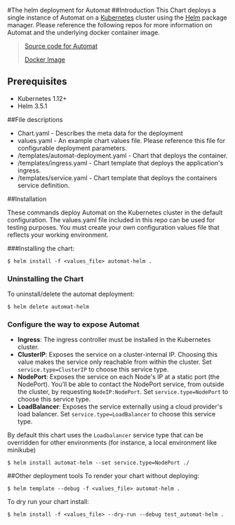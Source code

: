 #The helm deployment for Automat
##Introduction
This Chart deploys a single instance of Automat on a [Kubernetes](http://kubernetes.io) cluster using the [Helm](https://helm.sh) package manager. Please reference the following repos for more information on Automat and the underlying docker container image.

> [Source code for Automat](https://github.com/TranslatorIIPrototypes/KITCHEN/tree/master/KITCHEN/Automat)
>
> [Docker Image](https://hub.docker.com/repository/docker/renciorg/automat)

## Prerequisites
- Kubernetes 1.12+
- Helm 3.5.1

##File descriptions
- Chart.yaml - Describes the meta data for the deployment
- values.yaml - An example chart values file. Please reference this file for configurable deployment parameters.
- /templates/automat-deployment.yaml - Chart that deploys the container.
- /templates/ingress.yaml - Chart template that deploys the application's ingress.
- /templates/service.yaml - Chart template that deploys the containers service definition.

##Installation

These commands deploy Automat on the Kubernetes cluster in the default configuration. 
The values.yaml file included in this repo can be used for testing purposes. You must create your own configuration values file that reflects your working environment.

###Installing the chart: 
```console
$ helm install -f <values_file> automat-helm .
```
### Uninstalling the Chart
To uninstall/delete the automat deployment:

```console
$ helm delete automat-helm
```
### Configure the way to expose Automat

- **Ingress**: The ingress controller must be installed in the Kubernetes cluster.
- **ClusterIP**: Exposes the service on a cluster-internal IP. Choosing this value makes the service only reachable from within the cluster. Set `service.type=ClusterIP` to choose this service type.
- **NodePort**: Exposes the service on each Node's IP at a static port (the NodePort). You’ll be able to contact the NodePort service, from outside the cluster, by requesting `NodeIP:NodePort`. Set `service.type=NodePort` to choose this service type.
- **LoadBalancer**: Exposes the service externally using a cloud provider's load balancer. Set `service.type=LoadBalancer` to choose this service type.

By default this chart uses the `Loadbalancer` service type that can be overridden for other environments (for instance, a local environment like minikube)
```console
$ helm install automat-helm --set service.type=NodePort ./ 
``` 

##Other deployment tools
To render your chart without deploying: 
```console
$ helm template --debug -f <values_file> automat-helm .
```

To dry run your chart install: 
```console
$ helm install -f <values_file> --dry-run --debug test_automat-helm .
```